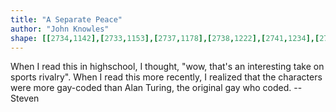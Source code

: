 ```yaml
---
title: "A Separate Peace"
author: "John Knowles"
shape: [[2734,1142],[2733,1153],[2737,1178],[2738,1222],[2741,1234],[2739,1247],[2741,1318],[2744,1342],[2747,1412],[2750,1438],[2750,1459],[2754,1464],[2759,1466],[2778,1465],[2785,1460],[2786,1433],[2782,1407],[2781,1375],[2775,1332],[2775,1314],[2770,1270],[2770,1251],[2767,1227],[2765,1190],[2765,1165],[2762,1152],[2758,1147],[2754,1145],[2739,1144],[2735,1142]]
---
```


When I read this in highschool, I thought, "wow, that's an interesting take on sports rivalry".
When I read this more recently, I realized that the characters were more gay-coded than Alan Turing, the original gay who coded. -- Steven
